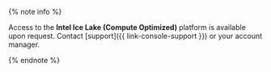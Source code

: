 {% note info %}

Access to the **Intel Ice Lake (Compute Optimized)** platform is available upon request. Contact [support]({{ link-console-support }}) or your account manager.

{% endnote %}
